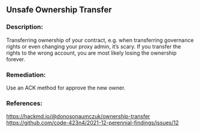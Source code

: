 ## Unsafe Ownership Transfer

### Description:
Transferring ownership of your contract, e.g. when transferring governance rights or even changing your proxy admin, it’s scary. If you transfer the rights to the wrong account, you are most likely losing the ownership forever.

### Remediation:
Use an ACK method for approve the new owner.

### References:
https://hackmd.io/@donosonaumczuk/ownership-transfer
https://github.com/code-423n4/2021-12-perennial-findings/issues/12